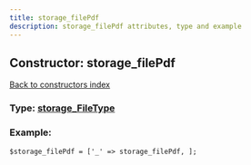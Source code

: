```yaml
---
title: storage_filePdf
description: storage_filePdf attributes, type and example
---
```

## Constructor: storage\_filePdf  
[Back to constructors index](index.md)






### Type: [storage\_FileType](../types/storage_FileType.md)


### Example:

```
$storage_filePdf = ['_' => storage_filePdf, ];
```